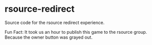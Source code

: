 # rsource-redirect

Source code for the rsource redirect experience.

Fun Fact: It took us an hour to publish this game to the rsource group.
Because the owner button was grayed out.

<!--
Generated by [Rojo](https://github.com/rojo-rbx/rojo) 6.2.0.

## Getting Started
To build the place from scratch, use:

```bash
rojo build -o "rsource-redirect.rbxlx"
```

Next, open `rsource-redirect.rbxlx` in Roblox Studio and start the Rojo server:

```bash
rojo serve
```

For more help, check out [the Rojo documentation](https://rojo.space/docs).
-->
